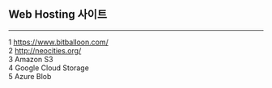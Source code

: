 ## Web Hosting 사이트   
---------   
1 https://www.bitballoon.com/  
2 http://neocities.org/  
3 Amazon S3  
4 Google Cloud Storage  
5 Azure Blob
